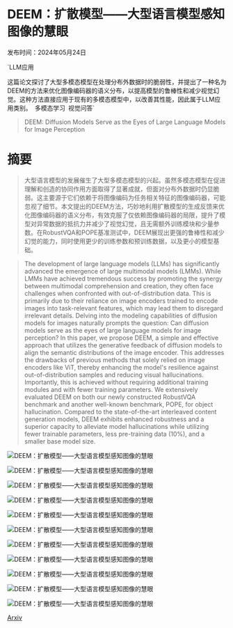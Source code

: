 # DEEM：扩散模型——大型语言模型感知图像的慧眼

发布时间：2024年05月24日

`LLM应用

这篇论文探讨了大型多模态模型在处理分布外数据时的脆弱性，并提出了一种名为DEEM的方法来优化图像编码器的语义分布，以提高模型的鲁棒性和减少视觉幻觉。这种方法直接应用于现有的多模态模型中，以改善其性能，因此属于LLM应用类别。` `多模态学习` `视觉问答`

> DEEM: Diffusion Models Serve as the Eyes of Large Language Models for Image Perception

# 摘要

> 大型语言模型的发展催生了大型多模态模型的兴起。虽然多模态模型在促进理解和创造的协同作用方面取得了显著成就，但面对分布外数据时仍显脆弱。这主要源于它们依赖于将图像编码为任务相关特征的图像编码器，可能忽视了细节。本文提出的DEEM方法，巧妙地利用扩散模型的生成反馈来优化图像编码器的语义分布，有效克服了仅依赖图像编码器的局限，提升了模型对异常数据的抵抗力并减少了视觉幻觉，且无需额外训练模块和少量参数。在RobustVQA和POPE基准测试中，DEEM展现出更强的鲁棒性和减少幻觉的能力，同时使用更少的训练参数和预训练数据，以及更小的模型基础。

> The development of large language models (LLMs) has significantly advanced the emergence of large multimodal models (LMMs). While LMMs have achieved tremendous success by promoting the synergy between multimodal comprehension and creation, they often face challenges when confronted with out-of-distribution data. This is primarily due to their reliance on image encoders trained to encode images into task-relevant features, which may lead them to disregard irrelevant details. Delving into the modeling capabilities of diffusion models for images naturally prompts the question: Can diffusion models serve as the eyes of large language models for image perception? In this paper, we propose DEEM, a simple and effective approach that utilizes the generative feedback of diffusion models to align the semantic distributions of the image encoder. This addresses the drawbacks of previous methods that solely relied on image encoders like ViT, thereby enhancing the model's resilience against out-of-distribution samples and reducing visual hallucinations. Importantly, this is achieved without requiring additional training modules and with fewer training parameters. We extensively evaluated DEEM on both our newly constructed RobustVQA benchmark and another well-known benchmark, POPE, for object hallucination. Compared to the state-of-the-art interleaved content generation models, DEEM exhibits enhanced robustness and a superior capacity to alleviate model hallucinations while utilizing fewer trainable parameters, less pre-training data (10%), and a smaller base model size.

![DEEM：扩散模型——大型语言模型感知图像的慧眼](../../../paper_images/2405.15232/x2.png)

![DEEM：扩散模型——大型语言模型感知图像的慧眼](../../../paper_images/2405.15232/x3.png)

![DEEM：扩散模型——大型语言模型感知图像的慧眼](../../../paper_images/2405.15232/x4.png)

![DEEM：扩散模型——大型语言模型感知图像的慧眼](../../../paper_images/2405.15232/x5.png)

![DEEM：扩散模型——大型语言模型感知图像的慧眼](../../../paper_images/2405.15232/x6.png)

![DEEM：扩散模型——大型语言模型感知图像的慧眼](../../../paper_images/2405.15232/x7.png)

![DEEM：扩散模型——大型语言模型感知图像的慧眼](../../../paper_images/2405.15232/x8.png)

![DEEM：扩散模型——大型语言模型感知图像的慧眼](../../../paper_images/2405.15232/x9.png)

![DEEM：扩散模型——大型语言模型感知图像的慧眼](../../../paper_images/2405.15232/x10.png)

![DEEM：扩散模型——大型语言模型感知图像的慧眼](../../../paper_images/2405.15232/x11.png)

![DEEM：扩散模型——大型语言模型感知图像的慧眼](../../../paper_images/2405.15232/x12.png)

[Arxiv](https://arxiv.org/abs/2405.15232)